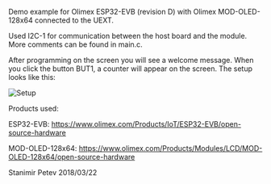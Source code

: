 Demo example for Olimex ESP32-EVB (revision D) with Olimex MOD-OLED-128x64 connected to the UEXT.

Used I2C-1 for communication between the host board and the module. More comments can be found in main.c. 

After programming on the screen you will see a welcome message. When you click the button BUT1, a counter will appear on the screen. The setup looks like this:

![Setup](https://github.com/OLIMEX/ESP32-EVB/raw/master/SOFTWARE/ESP32-EVB_MOD-OLED/Setup-picture.jpg)

Products used:

ESP32-EVB: https://www.olimex.com/Products/IoT/ESP32-EVB/open-source-hardware

MOD-OLED-128x64: https://www.olimex.com/Products/Modules/LCD/MOD-OLED-128x64/open-source-hardware

Stanimir Petev
2018/03/22

